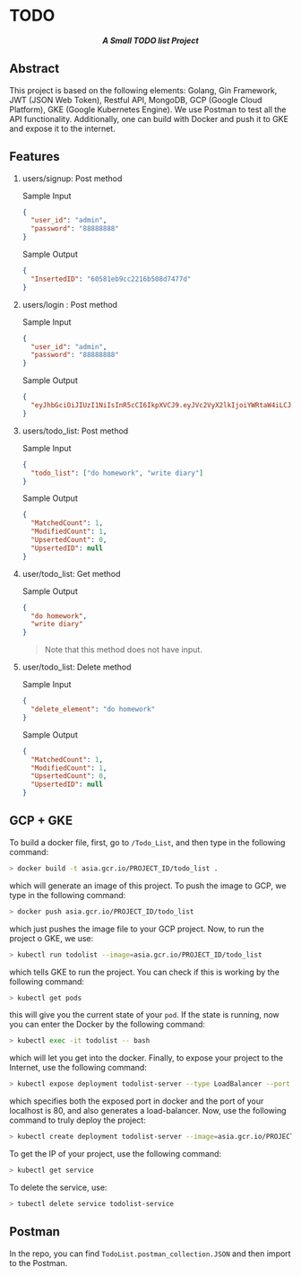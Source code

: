 # TODO

<p align="center"><b><i>
	A Small TODO list Project
</i></b></p>

## Abstract

This project is based on the following elements: Golang, Gin Framework, JWT (JSON Web Token), Restful API, MongoDB, GCP (Google Cloud Platform), GKE (Google Kubernetes Engine). We use Postman to test all the API functionality. Additionally, one can build with Docker and push it to GKE and expose it to the internet.

## Features

1. users/signup: Post method
  
    Sample Input

    ```JSON
    {
      "user_id": "admin",
      "password": "88888888"
    }
    ```

    Sample Output

    ```JSON
    {
      "InsertedID": "60581eb9cc2216b508d7477d"
    }
    ```

2. users/login : Post method
  
    Sample Input

    ```JSON
    {
      "user_id": "admin",
      "password": "88888888"
    }
    ```

    Sample Output

    ```JSON
    {
      "eyJhbGciOiJIUzI1NiIsInR5cCI6IkpXVCJ9.eyJVc2VyX2lkIjoiYWRtaW4iLCJleHAiOjE2MTY0NzQxNjl9.aAlh_LuxqLfWWSzCd3uA3C2RoBOTnC3HSqPaAvzYIkE"
    }
    ```

3. users/todo_list: Post method

    Sample Input

    ```JSON
    {
      "todo_list": ["do homework", "write diary"]
    }
    ```

    Sample Output

    ```JSON
    {
      "MatchedCount": 1,
      "ModifiedCount": 1,
      "UpsertedCount": 0,
      "UpsertedID": null
    }
    ```

4. user/todo_list: Get method

    Sample Output

    ```JSON
    {
      "do homework",
      "write diary"
    }
    ```

    > Note that this method does not have input.

5. user/todo_list: Delete method

    Sample Input

    ```JSON
    {
      "delete_element": "do homework"
    }
    ```

    Sample Output

    ```JSON
    {
      "MatchedCount": 1,
      "ModifiedCount": 1,
      "UpsertedCount": 0,
      "UpsertedID": null
    }
    ```

## GCP + GKE

To build a docker file, first, go to `/Todo_List`, and then type in the following command:

```bash
> docker build -t asia.gcr.io/PROJECT_ID/todo_list .
```

which will generate an image of this project. To push the image to GCP, we type in the following command:

```bash
> docker push asia.gcr.io/PROJECT_ID/todo_list
```

which just pushes the image file to your GCP project. Now, to run the project o GKE, we use:

```bash
> kubectl run todolist --image=asia.gcr.io/PROJECT_ID/todo_list
```

which tells GKE to run the project. You can check if this is working by the following command:

```bash
> kubectl get pods
```

this will give you the current state of your `pod`. If the state is running, now you can enter the Docker by the following command:

```bash
> kubectl exec -it todolist -- bash
```

which will let you get into the docker. Finally, to expose your project to the Internet, use the following command:

```bash
> kubectl expose deployment todolist-server --type LoadBalancer --port 80 --target-port 80
```

which specifies both the exposed port in docker and the port of your localhost is 80, and also generates a load-balancer. Now, use the following command to truly deploy the project:

```bash
> kubectl create deployment todolist-server --image=asia.gcr.io/PROJECT_ID/todo_list
```

To get the IP of your project, use the following command:

```bash
> kubectl get service
```

To delete the service, use:

```bash
> tubectl delete service todolist-service
```

## Postman

In the repo, you can find `TodoList.postman_collection.JSON` and then import to the Postman.
